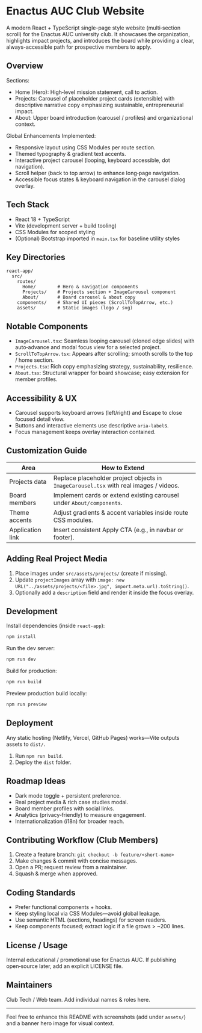# Enactus AUC Club Website

A modern React + TypeScript single-page style website (multi‑section scroll) for the Enactus AUC university club. It showcases the organization, highlights impact projects, and introduces the board while providing a clear, always-accessible path for prospective members to apply.

## Overview

Sections:

- Home (Hero): High‑level mission statement, call to action.
- Projects: Carousel of placeholder project cards (extensible) with descriptive narrative copy emphasizing sustainable, entrepreneurial impact.
- About: Upper board introduction (carousel / profiles) and organizational context.

Global Enhancements Implemented:

- Responsive layout using CSS Modules per route section.
- Themed typography & gradient text accents.
- Interactive project carousel (looping, keyboard accessible, dot navigation).
- Scroll helper (back to top arrow) to enhance long‑page navigation.
- Accessible focus states & keyboard navigation in the carousel dialog overlay.

## Tech Stack

- React 18 + TypeScript
- Vite (development server + build tooling)
- CSS Modules for scoped styling
- (Optional) Bootstrap imported in `main.tsx` for baseline utility styles

## Key Directories

```
react-app/
  src/
    routes/
      Home/        # Hero & navigation components
      Projects/    # Projects section + ImageCarousel component
      About/       # Board carousel & about copy
    components/    # Shared UI pieces (ScrollToTopArrow, etc.)
    assets/        # Static images (logo / svg)
```

## Notable Components

- `ImageCarousel.tsx`: Seamless looping carousel (cloned edge slides) with auto‑advance and modal focus view for a selected project.
- `ScrollToTopArrow.tsx`: Appears after scrolling; smooth scrolls to the top / home section.
- `Projects.tsx`: Rich copy emphasizing strategy, sustainability, resilience.
- `About.tsx`: Structural wrapper for board showcase; easy extension for member profiles.

## Accessibility & UX

- Carousel supports keyboard arrows (left/right) and Escape to close focused detail view.
- Buttons and interactive elements use descriptive `aria-label`s.
- Focus management keeps overlay interaction contained.

## Customization Guide

| Area             | How to Extend                                                                         |
| ---------------- | ------------------------------------------------------------------------------------- |
| Projects data    | Replace placeholder project objects in `ImageCarousel.tsx` with real images / videos. |
| Board members    | Implement cards or extend existing carousel under `About/components`.                 |
| Theme accents    | Adjust gradients & accent variables inside route CSS modules.                         |
| Application link | Insert consistent Apply CTA (e.g., in navbar or footer).                              |

## Adding Real Project Media

1. Place images under `src/assets/projects/` (create if missing).
2. Update `projectImages` array with `image: new URL("../assets/projects/<file>.jpg", import.meta.url).toString()`.
3. Optionally add a `description` field and render it inside the focus overlay.

## Development

Install dependencies (inside `react-app`):

```bash
npm install
```

Run the dev server:

```bash
npm run dev
```

Build for production:

```bash
npm run build
```

Preview production build locally:

```bash
npm run preview
```

## Deployment

Any static hosting (Netlify, Vercel, GitHub Pages) works—Vite outputs assets to `dist/`.

1. Run `npm run build`.
2. Deploy the `dist` folder.

## Roadmap Ideas

- Dark mode toggle + persistent preference.
- Real project media & rich case studies modal.
- Board member profiles with social links.
- Analytics (privacy‑friendly) to measure engagement.
- Internationalization (i18n) for broader reach.

## Contributing Workflow (Club Members)

1. Create a feature branch: `git checkout -b feature/<short-name>`
2. Make changes & commit with concise messages.
3. Open a PR; request review from a maintainer.
4. Squash & merge when approved.

## Coding Standards

- Prefer functional components + hooks.
- Keep styling local via CSS Modules—avoid global leakage.
- Use semantic HTML (sections, headings) for screen readers.
- Keep components focused; extract logic if a file grows > ~200 lines.

## License / Usage

Internal educational / promotional use for Enactus AUC. If publishing open‑source later, add an explicit LICENSE file.

## Maintainers

Club Tech / Web team. Add individual names & roles here.

---

Feel free to enhance this README with screenshots (add under `assets/`) and a banner hero image for visual context.
